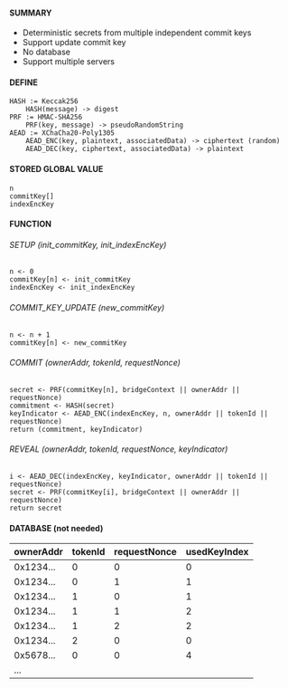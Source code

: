 ####  SUMMARY
- Deterministic secrets from multiple independent commit keys
- Support update commit key
- No database
- Support multiple servers

#### DEFINE
```
HASH := Keccak256
    HASH(message) -> digest
PRF := HMAC-SHA256
    PRF(key, message) -> pseudoRandomString
AEAD := XChaCha20-Poly1305
    AEAD_ENC(key, plaintext, associatedData) -> ciphertext (random)
    AEAD_DEC(key, ciphertext, associatedData) -> plaintext
```

#### STORED GLOBAL VALUE
```
n
commitKey[]
indexEncKey
```

#### FUNCTION
###### SETUP (init_commitKey, init_indexEncKey)
```
n <- 0
commitKey[n] <- init_commitKey
indexEncKey <- init_indexEncKey
```

###### COMMIT_KEY_UPDATE (new_commitKey)
```
n <- n + 1
commitKey[n] <- new_commitKey
```

###### COMMIT (ownerAddr, tokenId, requestNonce)
```
secret <- PRF(commitKey[n], bridgeContext || ownerAddr || requestNonce)
commitment <- HASH(secret)
keyIndicator <- AEAD_ENC(indexEncKey, n, ownerAddr || tokenId || requestNonce)
return (commitment, keyIndicator)
```

###### REVEAL (ownerAddr, tokenId, requestNonce, keyIndicator)
```
i <- AEAD_DEC(indexEncKey, keyIndicator, ownerAddr || tokenId || requestNonce)
secret <- PRF(commitKey[i], bridgeContext || ownerAddr || requestNonce)
return secret
```

#### DATABASE (not needed)
| ownerAddr | tokenId | requestNonce | usedKeyIndex |
| --------- | ------- | ------------ | ------------ |
| 0x1234... | 0       | 0            | 0            |
| 0x1234... | 0       | 1            | 1            |
| 0x1234... | 1       | 0            | 1            |
| 0x1234... | 1       | 1            | 2            |
| 0x1234... | 1       | 2            | 2            |
| 0x1234... | 2       | 0            | 0            |
| 0x5678... | 0       | 0            | 4            |
| ...       |         |              |              |
